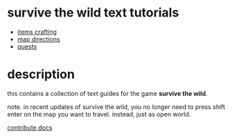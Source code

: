 # survive the wild text tutorials

* [items crafting](items_crafting)
* [map directions](map_directions)
* [quests](quests)

# description

this contains a collection of text guides for the game **survive the wild**.

note. in recent updates of survive the wild, you no longer need to press shift enter on the map you want to travel. instead, just as open world.

[contribute docs](contribute)